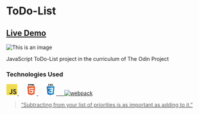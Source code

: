 # ToDo-List

## [Live Demo](https://onionpowder01.github.io/ToDo-List/)

![This is an image](![image](https://user-images.githubusercontent.com/106592392/203120253-c9f24f0d-9163-4f9d-baba-ff94eb950e07.png))

JavaScript ToDo-List project in the curriculum of The Odin Project

### Technologies Used

<a href="https://developer.mozilla.org/en-US/docs/Web/JavaScript" target="_blank" rel="noreferrer"> <img src="https://raw.githubusercontent.com/devicons/devicon/master/icons/javascript/javascript-original.svg" alt="javascript" width="30" height="30"/> </a>  &emsp;   <a href="https://www.w3.org/html/" target="_blank" rel="noreferrer"> <img src="https://raw.githubusercontent.com/devicons/devicon/master/icons/html5/html5-original-wordmark.svg" alt="html5" width="30" height="30"/> </a>  &emsp;   <a href="https://www.w3schools.com/css/" target="_blank" rel="noreferrer"> <img src="https://raw.githubusercontent.com/devicons/devicon/master/icons/css3/css3-original-wordmark.svg" alt="css3" width="30" height="30"/>  &emsp; </a> <a href="https://webpack.js.org/" target="_blank" rel="noreferrer"> <img src="https://cdn.icon-icons.com/icons2/2415/PNG/512/webpack_plain_logo_icon_146297.png" alt="webpack" width="30" height="30"/>

> “Subtracting from your list of priorities is as important as adding to it.” </p>


